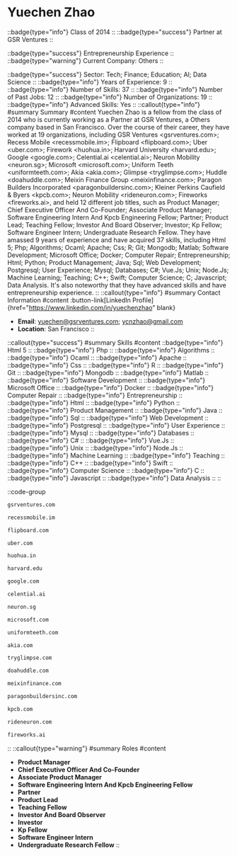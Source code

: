 # Yuechen Zhao
::badge{type="info"}
Class of 2014
::
::badge{type="success"}
Partner at GSR Ventures
::

::badge{type="success"}
Entrepreneurship Experience
::
::badge{type="warning"}
Current Company: Others
::

::badge{type="success"}
Sector: Tech; Finance; Education; AI; Data Science
::
::badge{type="info"}
Years of Experience: 9
::
::badge{type="info"}
Number of Skills: 37
::
::badge{type="info"}
Number of Past Jobs: 12
::
::badge{type="info"}
Number of Organizations: 19
::
::badge{type="info"}
Advanced Skills: Yes
::
::callout{type="info"}
#summary
Summary
#content
Yuechen Zhao is a fellow from the class of 2014 who is currently working as a Partner at GSR Ventures, a Others company based in San Francisco. Over the course of their career, they have worked at 19 organizations, including GSR Ventures <gsrventures.com>; Recess Mobile <recessmobile.im>; Flipboard <flipboard.com>; Uber <uber.com>; Firework <huohua.in>; Harvard University <harvard.edu>; Google <google.com>; Celential.ai <celential.ai>; Neuron Mobility <neuron.sg>; Microsoft <microsoft.com>; Uniform Teeth <uniformteeth.com>; Akia <akia.com>; Glimpse <tryglimpse.com>; Huddle <doahuddle.com>; Meixin Finance Group <meixinfinance.com>; Paragon Builders Incorporated <paragonbuildersinc.com>; Kleiner Perkins Caufield & Byers <kpcb.com>; Neuron Mobility <rideneuron.com>; Fireworks <fireworks.ai>, and held 12 different job titles, such as Product Manager; Chief Executive Officer And Co-Founder; Associate Product Manager; Software Engineering Intern And Kpcb Engineering Fellow; Partner; Product Lead; Teaching Fellow; Investor And Board Observer; Investor; Kp Fellow; Software Engineer Intern; Undergraduate Research Fellow. They have amassed 9 years of experience and have acquired 37 skills, including Html 5; Php; Algorithms; Ocaml; Apache; Css; R; Git; Mongodb; Matlab; Software Development; Microsoft Office; Docker; Computer Repair; Entrepreneurship; Html; Python; Product Management; Java; Sql; Web Development; Postgresql; User Experience; Mysql; Databases; C#; Vue.Js; Unix; Node.Js; Machine Learning; Teaching; C++; Swift; Computer Science; C; Javascript; Data Analysis. It's also noteworthy that they have advanced skills and have entrepreneurship experience.
::
::callout{type="info"}
#summary
Contact Information
#content
:button-link[LinkedIn Profile]{href="https://www.linkedin.com/in/yuechenzhao" blank}
- **Email**: yuechen@gsrventures.com; ycnzhao@gmail.com
- **Location**: San Francisco
::

::callout{type="success"}
#summary
Skills
#content
::badge{type="info"}
Html 5
::
::badge{type="info"}
Php
::
::badge{type="info"}
Algorithms
::
::badge{type="info"}
Ocaml
::
::badge{type="info"}
Apache
::
::badge{type="info"}
Css
::
::badge{type="info"}
R
::
::badge{type="info"}
Git
::
::badge{type="info"}
Mongodb
::
::badge{type="info"}
Matlab
::
::badge{type="info"}
Software Development
::
::badge{type="info"}
Microsoft Office
::
::badge{type="info"}
Docker
::
::badge{type="info"}
Computer Repair
::
::badge{type="info"}
Entrepreneurship
::
::badge{type="info"}
Html
::
::badge{type="info"}
Python
::
::badge{type="info"}
Product Management
::
::badge{type="info"}
Java
::
::badge{type="info"}
Sql
::
::badge{type="info"}
Web Development
::
::badge{type="info"}
Postgresql
::
::badge{type="info"}
User Experience
::
::badge{type="info"}
Mysql
::
::badge{type="info"}
Databases
::
::badge{type="info"}
C#
::
::badge{type="info"}
Vue.Js
::
::badge{type="info"}
Unix
::
::badge{type="info"}
Node.Js
::
::badge{type="info"}
Machine Learning
::
::badge{type="info"}
Teaching
::
::badge{type="info"}
C++
::
::badge{type="info"}
Swift
::
::badge{type="info"}
Computer Science
::
::badge{type="info"}
C
::
::badge{type="info"}
Javascript
::
::badge{type="info"}
Data Analysis
::
::

::code-group
```bash [GSR Ventures]
gsrventures.com
```
```bash [Recess Mobile]
recessmobile.im
```
```bash [Flipboard]
flipboard.com
```
```bash [Uber]
uber.com
```
```bash [Firework]
huohua.in
```
```bash [Harvard University]
harvard.edu
```
```bash [Google]
google.com
```
```bash [Celential.ai]
celential.ai
```
```bash [Neuron Mobility]
neuron.sg
```
```bash [Microsoft]
microsoft.com
```
```bash [Uniform Teeth]
uniformteeth.com
```
```bash [Akia]
akia.com
```
```bash [Glimpse]
tryglimpse.com
```
```bash [Huddle]
doahuddle.com
```
```bash [Meixin Finance Group]
meixinfinance.com
```
```bash [Paragon Builders Incorporated]
paragonbuildersinc.com
```
```bash [Kleiner Perkins Caufield & Byers]
kpcb.com
```
```bash [Neuron Mobility]
rideneuron.com
```
```bash [Fireworks]
fireworks.ai
```
::
::callout{type="warning"}
#summary
Roles
#content
- **Product Manager**
- **Chief Executive Officer And Co-Founder**
- **Associate Product Manager**
- **Software Engineering Intern And Kpcb Engineering Fellow**
- **Partner**
- **Product Lead**
- **Teaching Fellow**
- **Investor And Board Observer**
- **Investor**
- **Kp Fellow**
- **Software Engineer Intern**
- **Undergraduate Research Fellow**
::

